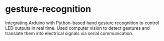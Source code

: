 # gesture-recognition
Integrating Arduino with Python-based hand gesture recognition to control LED outputs in real time. Used computer vision to detect gestures and translate them into electrical signals via serial communication.

